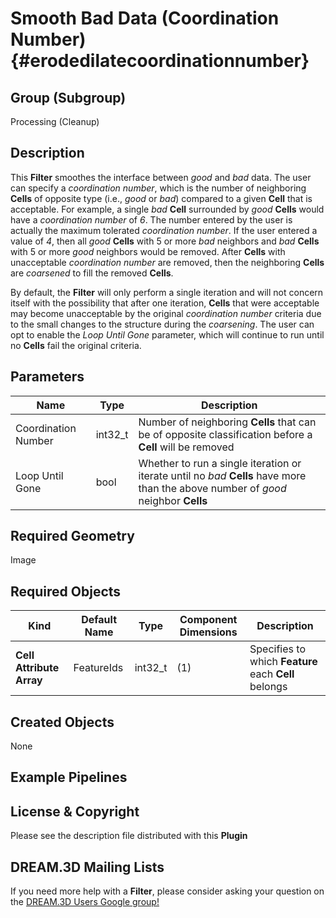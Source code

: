 Smooth Bad Data (Coordination Number) {#erodedilatecoordinationnumber}
=============

## Group (Subgroup) ##

Processing (Cleanup)

## Description ##

This **Filter** smoothes the interface between *good* and *bad* data. The user can specify a *coordination number*, which is the number of neighboring **Cells** of opposite type (i.e., *good* or *bad*) compared to a given **Cell** that is acceptable.  For example, a single *bad* **Cell** surrounded by *good* **Cells** would have a *coordination number* of *6*.  The number entered by the user is actually the maximum tolerated *coordination number*.  If the user entered a value of *4*, then all *good* **Cells** with 5 or more *bad* neighbors and *bad* **Cells** with 5 or more *good* neighbors would be removed.  After **Cells** with unacceptable *coordination number* are removed, then the neighboring **Cells** are *coarsened* to fill the removed **Cells**.  

By default, the **Filter** will only perform a single iteration and will not concern itself with the possibility that after one iteration, **Cells** that were acceptable may become unacceptable by the original *coordination number* criteria due to the small changes to the structure during the *coarsening*.  The user can opt to enable the _Loop Until Gone_ parameter, which will continue to run until no **Cells** fail the original criteria.

## Parameters ##

| Name | Type | Description |
|------|------|-------------|
| Coordination Number | int32_t | Number of neighboring **Cells** that can be of opposite classification before a **Cell** will be removed |
| Loop Until Gone | bool | Whether to run a single iteration or iterate until no *bad* **Cells** have more than the above number of *good* neighbor **Cells** |

## Required Geometry ##

Image 

## Required Objects ##

| Kind | Default Name | Type | Component Dimensions | Description |
|------|--------------|------|----------------------|-------------|
| **Cell Attribute Array** | FeatureIds | int32_t | (1) | Specifies to which **Feature** each **Cell** belongs |

## Created Objects ##

None

## Example Pipelines ##



## License & Copyright ##

Please see the description file distributed with this **Plugin**

## DREAM.3D Mailing Lists ##

If you need more help with a **Filter**, please consider asking your question on the [DREAM.3D Users Google group!](https://groups.google.com/forum/?hl=en#!forum/dream3d-users)


